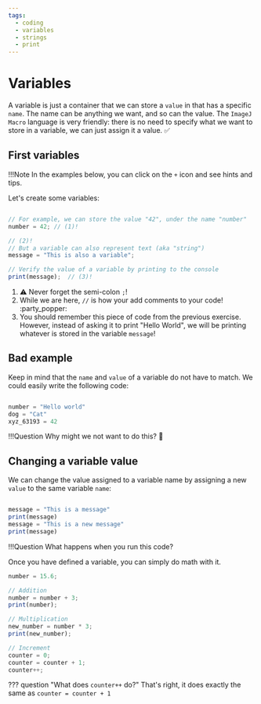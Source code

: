 ```yaml
---
tags:
  - coding
  - variables
  - strings
  - print
---
```

# Variables

A variable is just a container that we can store a `value` in that has a
specific `name`. The name can be anything we want, and so can the value. The
`ImageJ Macro` language is very friendly: there is no need to specify what we
want to store in a variable, we can just assign it a value. :white_check_mark:

## First variables

!!!Note
        In the examples below, you can click on the `+` icon and see hints and tips.

Let's create some variables:

```javascript title="Variables"

// For example, we can store the value "42", under the name "number"
number = 42; // (1)!

// (2)!
// But a variable can also represent text (aka "string")
message = "This is also a variable";

// Verify the value of a variable by printing to the console
print(message);  // (3)!
```

1. :warning: Never forget the semi-colon `;`!
2. While we are here, `//` is how your add comments to your code! :party_popper:
3. You should remember this piece of code from the previous exercise. However,
instead of asking it to print "Hello World", we will be printing whatever is
stored in the variable `message`!

## Bad example

Keep in mind that the `name` and `value` of a variable do not have to match. We
could easily write the following code:

```javascript title="Bad Variable Names"

number = "Hello world"
dog = "Cat"
xyz_63193 = 42

```

!!!Question
        Why might we not want to do this? :shrug:

## Changing a variable value

We can change the value assigned to a variable name by assigning a new `value`
to the same variable `name`:

```javascript title="Variables"

message = "This is a message"
print(message)
message = "This is a new message"
print(message)

```

!!!Question
        What happens when you run this code?

Once you have defined a variable, you can simply do math with it.

```javascript title="Adding, multiplying variables"
number = 15.6;

// Addition
number = number + 3;
print(number);

// Multiplication
new_number = number * 3;
print(new_number);

// Increment
counter = 0;
counter = counter + 1;
counter++;
```

??? question "What does `counter++` do?"
    That's right, it does exactly the same as `counter = counter + 1`
